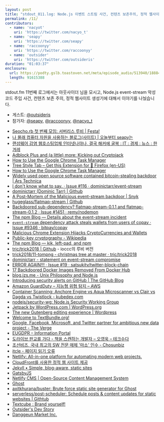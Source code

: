 ```yaml
---
layout: post
title: "stdout_011.log: Node.js 이벤트 스트림 사건, 컨텐츠 보존주의, 정적 웹사이트 생성기 w/ @Outsideris"
permalink: /11/
contributors:
  - name: 'nacyot'
    uri: 'https://twitter.com/nacyo_t'
  - name: 'seapy'
    uri: 'https://twitter.com/seapy'
  - name: 'raccoonyy'
    uri: 'https://twitter.com/raccoonyy'
  - name: 'outsider'
    uri: 'https://twitter.com/outsideris'
duration: "01:03:37"
enclosure:
  url: https://podty.gslb.toastoven.net/meta/episode_audio/513940/188843_1546485904003.mp3
  length: 91615388
---
```


stdout.fm 11번째 로그에서는 아웃사이더 님을 모시고, Node.js event-stream 악성 코드 주입 사건, 컨텐츠 보존 주의, 정적 웹사이트 생성기에 대해서 이야기를 나눴습니다.

* 게스트: [@outsideris][out]
* 참가자: [@seapy][sea], [@raccoonyy][rac], [@nacyo_t][nac]

[sea]: https://twitter.com/seapy
[rac]: https://twitter.com/raccoonyy
[nac]: https://twitter.com/nacyo_t
[out]: https://twitter.com/outsideris

* [Seocho.rb 첫 번째 모임: 서버리스 루비 \| Festa!](https://festa.io/events/183)
* [나 몰래 컴퓨터 자원을 사용하는 블로그(사이트) \| 오늘부터 seapy는](https://blog.iamseapy.com/archives/827)
* [랜섬웨어 감염 웹호스팅업체 인터넷나야나, 결국 해커에 굴복 : IT : 경제 : 뉴스 : 한겨레](http://www.hani.co.kr/arti/economy/it/798812.html)
* [Adblock Plus and (a little) more: Kicking out Cryptojack](https://adblockplus.org/blog/kicking-out-cryptojack)
* [How to Use the Google Chrome Task Manager](https://www.lifewire.com/google-chrome-task-manager-4103619)
* [Tree Style Tab – Get this Extension for 🦊 Firefox (en-US)](https://addons.mozilla.org/en-US/firefox/addon/tree-style-tab/)
* [How to Use the Google Chrome Task Manager](https://www.lifewire.com/google-chrome-task-manager-4103619)
* [Widely used open source software contained bitcoin-stealing backdoor \| Ars Technica](https://arstechnica.com/information-technology/2018/11/hacker-backdoors-widely-used-open-source-software-to-steal-bitcoin/)
* [I don't know what to say. · Issue #116 · dominictarr/event-stream](https://github.com/dominictarr/event-stream/issues/116)
* [dominictarr (Dominic Tarr) \| Github](https://github.com/dominictarr)
* [A Post-Mortem of the Malicious event-stream backdoor \| Snyk](https://snyk.io/blog/a-post-mortem-of-the-malicious-event-stream-backdoor)
* [hugeglass/flatmap-stream \| Github](https://github.com/hugeglass/flatmap-stream)
* [Backdoored sub-dependency? flatmap-stream-0.1.1 and flatmap-stream-0.1.2 · Issue #1451 · remy/nodemon](https://github.com/remy/nodemon/issues/1451)
* [The npm Blog — Details about the event-stream incident](https://blog.npmjs.org/post/180565383195/details-about-the-event-stream-incident)
* [`event-stream` dependency attack steals wallets from users of copay · Issue #9346 · bitpay/copay](https://github.com/bitpay/copay/issues/9346#issuecomment-441827353)
* [Malicious Chrome Extension Hijacks CryptoCurrencies and Wallets](https://thehackernews.com/2014/04/malicious-chrome-extension-hijacks.html)
* [Public-key cryptography - Wikipedia](https://en.wikipedia.org/wiki/Public-key_cryptography)
* [The npm Blog — kik, left-pad, and npm](https://blog.npmjs.org/post/141577284765/kik-left-pad-and-npm)
* [tric/trick2018 \| Github](https://github.com/tric/trick2018) - ioccc의 루비 버전
* [trick2018/11-tompng - christmas tree at master · tric/trick2018](https://github.com/tric/trick2018/tree/master/11-tompng)
* [dominictarr - statement on event-stream compromise](https://gist.github.com/dominictarr/9fd9c1024c94592bc7268d36b8d83b3a)
* [ERROR AGAIN!!! · Issue #19 · satsukitv/twitter-block-chain](https://github.com/satsukitv/twitter-block-chain/issues/19)
* [17 Backdoored Docker Images Removed From Docker Hub](https://www.bleepingcomputer.com/news/security/17-backdoored-docker-images-removed-from-docker-hub/)
* [blog.izs.me - Unix Philosophy and Node.js](https://blog.izs.me/2013/04/unix-philosophy-and-nodejs)
* [Introducing security alerts on GitHub \| The GitHub Blog](https://blog.github.com/2017-11-16-introducing-security-alerts-on-github/)
* [Amazon GuardDuty – 지능형 위협 탐지 – AWS](https://aws.amazon.com/ko/guardduty/)
* [Container Scanning: Anchore Engine vs Aqua Microscanner vs Clair vs Dagda vs Twistlock - kubedex.com](https://kubedex.com/container-scanning/)
* [nodejs/security-wg: Node.js Security Working Group](https://github.com/nodejs/security-wg)
* [Jetpack by WordPress.com \| WordPress.org](https://wordpress.org/plugins/jetpack/)
* [The new Gutenberg editing experience \| Wordpress](https://wordpress.org/gutenberg/)
* [Welcome to TextBundle.org!](http://textbundle.org/)
* [Google, Facebook, Microsoft, and Twitter partner for ambitious new data project - The Verge](https://www.theverge.com/2018/7/20/17589246/data-transfer-project-google-facebook-microsoft-twitter)
* [EUGDPR – Information Portal](https://eugdpr.org/)
* [도라이브 판교를 가다 - 책을 스캔하는 개발자 – 오영욱 – 테크수다](https://www.techsuda.com/archives/6145)
* [조선비즈, 국내 최고의 SW 전문 매체 '마소' 인수 - Chosunbiz](http://biz.chosun.com/site/data/html_dir/2016/03/23/2016032301651.html)
* [itcle - 페이지 읽기 오류](http://www.itcle.com/)
* [Netlify: All-in-one platform for automating modern web projects.](https://www.netlify.com/)
* [CloudFront를 사용한 정적 웹 사이트 제공](https://aws.amazon.com/ko/premiumsupport/knowledge-center/cloudfront-serve-static-website/)
* [Jekyll • Simple, blog-aware, static sites](https://jekyllrb.com/)
* [GatsbyJS](https://www.gatsbyjs.org/)
* [Netlify CMS \| Open-Source Content Management System](https://www.netlifycms.org/)
* [Ghost](https://ghost.org/ko/)
* [axitkhurana/buster: Brute force static site generator for Ghost](https://github.com/axitkhurana/buster)
* [serverless/post-scheduler: Schedule posts & content updates for static websites \| Githtub](https://github.com/serverless/post-scheduler/)
* [Textcube : Brand yourself!](http://www.textcube.org/)
* [Outsider's Dev Story](https://blog.outsider.ne.kr/)
* [Danggeun Market Inc.](http://team.daangn.com/)
